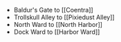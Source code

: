 - Baldur's Gate to [[Coentra]]
- Trollskull Alley to [[Pixiedust Alley]]
- North Ward to [[North Harbor]]
- Dock Ward to [[Harbor Ward]]
